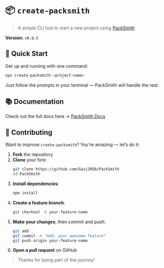 # 📦 `create-packsmith`  
> A simple CLI tool to start a new project using [PackSmith](https://github.com/Gazi2050/PackSmith)

**Version:** `v0.0.5`

## 🚀 Quick Start

Get up and running with one command:

```bash
npx create-packsmith <project-name>
```

Just follow the prompts in your terminal — PackSmith will handle the rest.

## 📚 Documentation

Check out the full docs here → [PackSmith Docs](https://github.com/Gazi2050/PackSmith)


## 🙌 Contributing

Want to improve `create-packsmith`? You're amazing — let’s do it:

1. **Fork** the repository  
2. **Clone** your fork:
   ```bash
   git clone https://github.com/Gazi2050/PackSmith
   cd PackSmith
   ```
3. **Install dependencies**:
   ```bash
   npm install
   ```
4. **Create a feature branch**:
   ```bash
   git checkout -b your-feature-name
   ```
5. **Make your changes**, then commit and push:
   ```bash
   git add .
   git commit -m "Add: your awesome feature"
   git push origin your-feature-name
   ```
6. **Open a pull request** on GitHub

> Thanks for being part of the journey!
